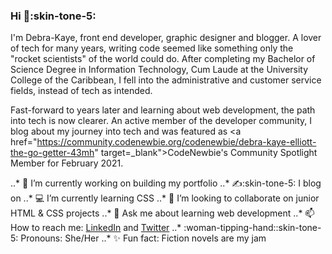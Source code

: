 ### Hi :wave::skin-tone-5:

I'm Debra-Kaye, front end developer, graphic designer and blogger. A lover of tech for many years, writing code seemed like something only the "rocket scientists" of the world could do. After completing my Bachelor of Science Degree in Information Technology, Cum Laude at the University College of the Caribbean, I fell into the administrative and customer service fields, instead of tech as intended.

Fast-forward to years later and learning about web development, the path into tech is now clearer. An active member of the developer community, I blog about my journey into tech and was featured as <a href="https://community.codenewbie.org/codenewbie/debra-kaye-elliott-the-go-getter-43mh" target=_blank">CodeNewbie's Community Spotlight Member for February 2021</a>. 
<!--
**debrakayeelliott/debrakayeelliott** is a ✨ _special_ ✨ repository because its `README.md` (this file) appears on your GitHub profile.

Here are some ideas to get you started:
-->
..* 🔭 I’m currently working on building my portfolio
..* :writing_hand::skin-tone-5: I blog on <a href="https://dev.to/debrakayeelliott"></a>
..* :computer: I’m currently learning CSS
..* :briefcase: I’m looking to collaborate on junior HTML & CSS projects
..* 💬 Ask me about learning web development
..* 📫 How to reach me: [LinkedIn](https://www.linkedin.com/in/debrakayeelliott/) and [Twitter](https://twitter.com/debrakayelliott)
..* :woman-tipping-hand::skin-tone-5: Pronouns: She/Her
..* :sparkles: Fun fact: Fiction novels are my jam
